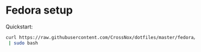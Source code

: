 # Fedora setup

Quickstart:

```bash
curl https://raw.githubusercontent.com/CrossNox/dotfiles/master/fedora/fedora_setup.sh
 | sudo bash
```
